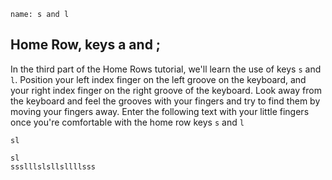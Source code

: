 ```ngMeta
name: s and l
```

## Home Row, keys a and ;

In the third part of the Home Rows tutorial, we'll learn the use of keys `s` and `l`.
Position your left index finger on the left groove on the keyboard, and your right index finger on the right groove of the keyboard. Look away from the keyboard and feel the grooves with your fingers and try to find them by moving your fingers away.
Enter the following text with your little fingers once you're comfortable with the home row keys `s` and `l`


```trytyping
sl
```

```practicetyping
sl
ssslllslsllsllllsss
```
